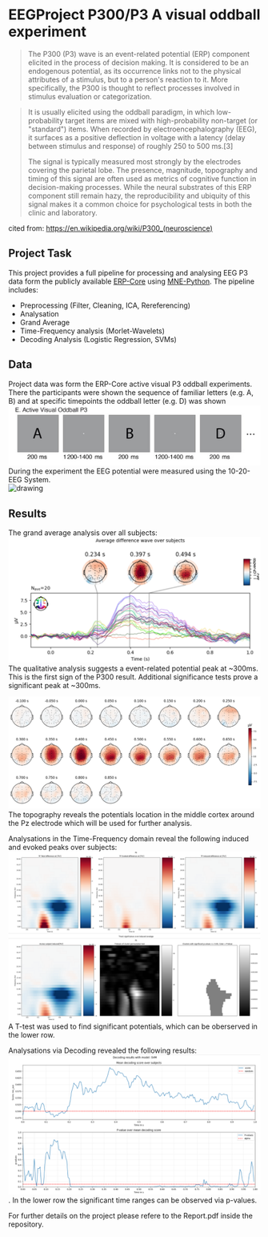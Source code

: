 # EEGProject P300/P3 A visual oddball experiment

>The P300 (P3) wave is an event-related potential (ERP) component elicited in the process of decision making. It is considered to be an endogenous potential, as its occurrence links not to the physical attributes of a stimulus, but to a person's reaction to it. More specifically, the P300 is thought to reflect processes involved in stimulus evaluation or categorization.

>It is usually elicited using the oddball paradigm, in which low-probability target items are mixed with high-probability non-target (or "standard") items. When recorded by electroencephalography (EEG), it surfaces as a positive deflection in voltage with a latency (delay between stimulus and response) of roughly 250 to 500 ms.[3]
>
>The signal is typically measured most strongly by the electrodes covering the parietal lobe. The presence, magnitude, topography and timing of this signal are often used as metrics of cognitive function in decision-making processes. While the neural substrates of this ERP component still remain hazy, the reproducibility and ubiquity of this signal makes it a common choice for psychological tests in both the clinic and laboratory. 

cited from: https://en.wikipedia.org/wiki/P300_(neuroscience)

## Project Task
This project provides a full pipeline for processing and analysing EEG P3 data form the publicly available [ERP-Core]((https://doi.org/10.1016/j.neuroimage.2020.117465)) using [MNE-Python](https://mne.tools/stable/index.html).
The pipeline includes:
- Preprocessing (Filter, Cleaning, ICA, Rereferencing)
- Analysation
- Grand Average
- Time-Frequency analysis (Morlet-Wavelets)
- Decoding Analysis (Logistic Regression, SVMs)

## Data
Project data was form the ERP-Core active visual P3 oddball experiments. There the participants were shown the sequence of familiar letters (e.g. A, B) and at specific timepoints the oddball letter (e.g. D) was shown ![P3 Experiment](/doc/P3_Oddball.png)
During the experiment the EEG potential were measured using the
10-20-EEG System.\
<img src="https://upload.wikimedia.org/wikipedia/commons/thumb/3/38/International_10-20_system_for_EEG-MCN.png/220px-International_10-20_system_for_EEG-MCN.png" alt="drawing" width="150"/> 

## Results
The grand average analysis over all subjects:
![P3 Experiment](/doc/GrandAverage.png)
The qualitative analysis suggests a event-related potential peak at ~300ms. This is the first sign of the P300 result. Additional significance tests prove a significant peak at ~300ms.

![P3 Experiment](/doc/GrandAverageTopography.png)
The topography reveals the potentials location in the middle cortex around the Pz electrode which will be used for further analysis.

Analysations in the Time-Frequency domain reveal the following induced and evoked peaks over subjects:
![P3 Experiment](/doc/TimeFrequencyAnalysis.png)
A T-test was used to find significant potentials, which can be oberserved in the lower row.

Analysations via Decoding revealed the following results:
![P3 Experiment](/doc/DecodingSVM.png). In the lower row the significant time ranges can be observed via p-values.

For further details on the project please refere to the Report.pdf inside the repository.

